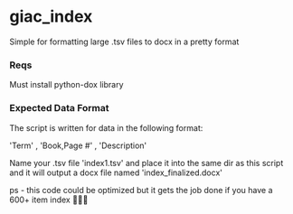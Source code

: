 # giac_index
Simple for formatting large .tsv files to docx in a pretty format

<h3>Reqs </h3>

Must install python-dox library


<h3>Expected Data Format </h3>
The script is written for data in the following format: 

'Term' , 'Book,Page #' , 'Description' 

Name your .tsv file 'index1.tsv' and place it into the same dir as this script and it will output a docx file named 'index_finalized.docx'


ps - this code could be optimized but it gets the job done if you have a 600+ item index 🤷🏻‍♀️
